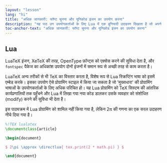 ```yaml
---
layout: "lesson"
lang: "hi"
title: "अधिक जानकारी: फॉण्ट चुनना और यूनिकोड इंजन का उपयोग करना"
description: "यह पाठ उन उपयोगकर्ताओं के लिए Lua में एक बुनियादी उदाहरण दिखाता है जो अपने डॉक्यूमेंट में Lua कोड लिखना चाहते हैं।"
toc-anchor-text: "अधिक जानकारी: फॉण्ट चुनना और यूनिकोड इंजन का उपयोग करना"
---
```



## Lua

LuaTeX इंजन, XeTeX की तरह, OpenType फ़ॉन्ट्स को एक्सेस करने की सुविधा देता है, और `fontspec` पैकेज का अधिकांश उपयोग दोनों इंजनों में समान रूप से अच्छी तरह से काम करता है।  

LuaTeX अन्य तरीकों से भी TeX का विस्तार करता है, विशेष रूप से Lua स्क्रिप्टिंग भाषा को इसमें एम्बेड करके। इसका उपयोग ऐसे प्रोग्रामिंग स्टाइल में किया जा सकता है जो 'मुख्यधारा' की प्रोग्रामिंग भाषाओं के उपयोगकर्ताओं के लिए अधिक परिचित हो। यह Lua प्रोग्रामिंग को TeX सिस्टम की आंतरिक कार्यप्रणालियों तक पहुँचने और Lua में लिखा गया नया कोड डालकर उसके व्यवहार को संशोधित (modify) करने की सुविधा भी देता है।  

इस पाठ्यक्रम में Lua प्रोग्रामिंग को शामिल नहीं किया गया है, लेकिन 2π की गणना का एक सरल उदाहरण नीचे दिया गया है।


```latex
%!TEX lualatex
\documentclass{article}

\begin{document}

$ 2\pi \approx \directlua{ tex.print(2 * math.pi) } $

\end{document}
```

